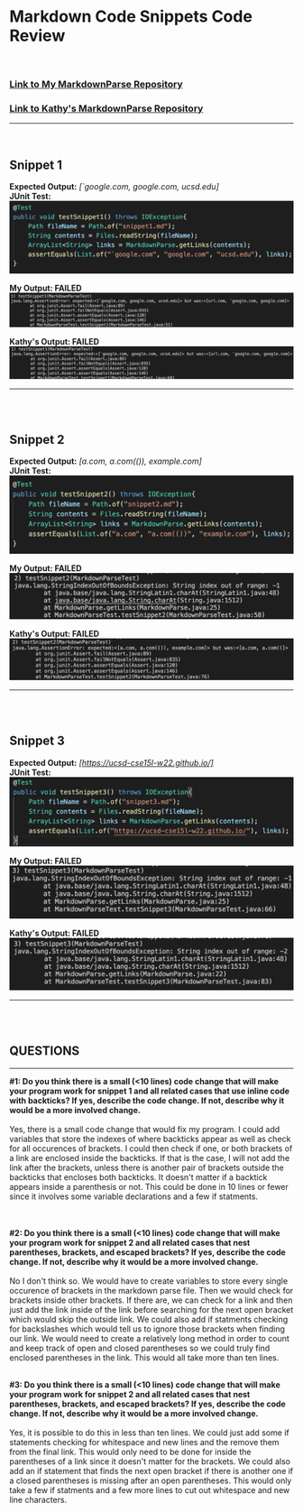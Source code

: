 # Markdown Code Snippets Code Review

<br>

### **[Link to My MarkdownParse Repository](https://github.com/nakulnandhakumar/markdown-parse)**
### **[Link to Kathy's MarkdownParse Repository](https://github.com/kathyychenn/markdown-parse)**
---
<br>

## **Snippet 1**
**Expected Output:** *[`google.com, google.com, ucsd.edu]* <br>
**JUnit Test:** 
![Snippet1Test](Snippet1Test.png)
<br>

**My Output: FAILED** 
![MyOutPut1](MyFailure1.png)

**Kathy's Output: FAILED** 
![KathyOutput1](KathyFailure1.png)

---
<br> <br>

## **Snippet 2**
**Expected Output:** *[a.com, a.com(()), example.com]* <br>
**JUnit Test:** 
![Snippet2Test](Snippet2Test.png)
<br>

**My Output: FAILED** 
![MyOutPut2](MyFailure2.png)

**Kathy's Output: FAILED** 
![KathyOutput2](KathyFailure2.png)

---
<br> <br>

## **Snippet 3**
**Expected Output:** *[https://ucsd-cse15l-w22.github.io/]* <br>
**JUnit Test:** 
![Snippet3Test](Snippet3Test.png)
<br>

**My Output: FAILED** 
![MyOutPut3](MyFailure3.png)

**Kathy's Output: FAILED** 
![KathyOutput3](KathyFailure3.png)

---
<br> <br>

## **QUESTIONS**
---

**#1: Do you think there is a small (<10 lines) code change that will make your program work for snippet 1 and all related cases that use inline code with backticks? If yes, describe the code change. If not, describe why it would be a more involved change.** 
<br><br>
Yes, there is a small code change that would fix my program. I could add variables that store the indexes of where backticks appear as well as check for all occurences of brackets. I could then check if one, or both brackets of a link are enclosed inside the backticks. If that is the case, I will not add the link after the brackets, unless there is another pair of brackets outside the backticks that encloses both backticks. It doesn't matter if a backtick appears inside a parenthesis or not. This could be done in 10 lines or fewer since it involves some variable declarations and a few if statments.  
<br><br>

**#2: Do you think there is a small (<10 lines) code change that will make your program work for snippet 2 and all related cases that nest parentheses, brackets, and escaped brackets? If yes, describe the code change. If not, describe why it would be a more involved change.** 
<br><br>
No I don't think so. We would have to create variables to store every single occurence of brackets in the markdown parse file. Then we would check for brackets inside other brackets. If there are, we can check for a link and then just add the link inside of the link before searching for the next open bracket which would skip the outside link. We could also add if statments checking for backslashes which would tell us to ignore those brackets when finding our link. We would need to create a relatively long method in order to count and keep track of open and closed parentheses so we could truly find enclosed parentheses in the link. This would all take more than ten lines.
<br><br>

**#3: Do you think there is a small (<10 lines) code change that will make your program work for snippet 2 and all related cases that nest parentheses, brackets, and escaped brackets? If yes, describe the code change. If not, describe why it would be a more involved change.** 
<br><br>
Yes, it is possible to do this in less than ten lines. We could just add some if statements checking for whitespace and new lines and the remove them from the final link. This would only need to be done for inside the parentheses of a link since it doesn't matter for the brackets. We could also add an if statement that finds the next open bracket if there is another one if a closed parentheses is missing after an open parentheses.  This would only take a few if statments and a few more lines to cut out whitespace and new line characters.
